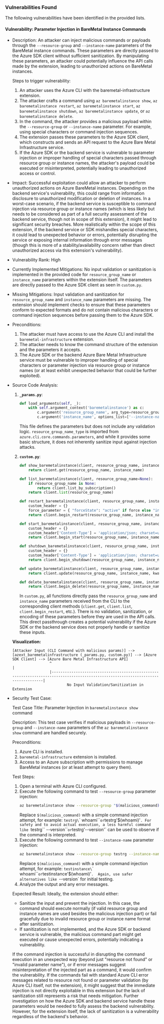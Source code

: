 ### Vulnerabilities Found

The following vulnerabilities have been identified in the provided lists.

#### Vulnerability: Parameter Injection in BareMetal Instance Commands

- Description:
    An attacker can inject malicious commands or payloads through the `--resource-group` and `--instance-name` parameters of the BareMetal instance commands. These parameters are directly passed to the Azure SDK client without sufficient sanitization. By manipulating these parameters, an attacker could potentially influence the API calls made by the extension, leading to unauthorized actions on BareMetal instances.

    Steps to trigger vulnerability:
    1. An attacker uses the Azure CLI with the baremetal-infrastructure extension.
    2. The attacker crafts a command using `az baremetalinstance show`, `az baremetalinstance restart`, `az baremetalinstance start`, `az baremetalinstance shutdown`, `az baremetalinstance update`, or `az baremetalinstance delete`.
    3. In the command, the attacker provides a malicious payload within the `--resource-group` or `--instance-name` parameter. For example, using special characters or command injection sequences.
    4. The extension passes these parameters to the Azure SDK client, which constructs and sends an API request to the Azure Bare Metal Infrastructure service.
    5. If the Azure SDK or the backend service is vulnerable to parameter injection or improper handling of special characters passed through resource group or instance names, the attacker's payload could be executed or misinterpreted, potentially leading to unauthorized access or control.

- Impact:
    Successful exploitation could allow an attacker to perform unauthorized actions on Azure BareMetal instances. Depending on the backend service's vulnerability, this could range from information disclosure to unauthorized modification or deletion of instances. In a worst-case scenario, if the backend service is susceptible to command injection via resource group or instance names (which is less likely but needs to be considered as part of a full security assessment of the backend service, though not in scope of this extension), it might lead to significant security breaches. More realistically within the scope of this extension, if the backend service or SDK mishandles special characters, it could lead to unexpected behavior or errors, potentially disrupting the service or exposing internal information through error messages (though this is more of a stability/availability concern rather than direct unauthorized access via this extension's vulnerability).

- Vulnerability Rank: High

- Currently Implemented Mitigations:
    No input validation or sanitization is implemented in the provided code for `resource_group_name` or `instance_name` parameters within the extension itself. The parameters are directly passed to the Azure SDK client as seen in `custom.py`.

- Missing Mitigations:
    Input validation and sanitization for `resource_group_name` and `instance_name` parameters are missing. The extension should implement checks to ensure that these parameters conform to expected formats and do not contain malicious characters or command injection sequences before passing them to the Azure SDK.

- Preconditions:
    1. The attacker must have access to use the Azure CLI and install the `baremetal-infrastructure` extension.
    2. The attacker needs to know the command structure of the extension and the parameters it accepts.
    3. The Azure SDK or the backend Azure Bare Metal Infrastructure service must be vulnerable to improper handling of special characters or parameter injection via resource group or instance names (or at least exhibit unexpected behavior that could be further exploited).

- Source Code Analysis:

    1. **`_params.py`**:
        ```python
        def load_arguments(self, _):
            with self.argument_context('baremetalinstance') as c:
                c.argument('resource_group_name', arg_type=resource_group_name_type)
                c.argument('instance_name', options_list=['--instance-name', '-n'], help="The name of the BareMetalInstance", id_part='name')
        ```
        This file defines the parameters but does not include any validation logic. `resource_group_name_type` is imported from `azure.cli.core.commands.parameters`, and while it provides some basic structure, it does not inherently sanitize input against injection attacks.

    2. **`custom.py`**:
        ```python
        def show_baremetalinstance(client, resource_group_name, instance_name):
            return client.get(resource_group_name, instance_name)

        def list_baremetalinstance(client, resource_group_name=None):
            if resource_group_name is None:
                return client.list_by_subscription()
            return client.list(resource_group_name)

        def restart_baremetalinstance(client, resource_group_name, instance_name, force=False):
            custom_header = {}
            force_parameter = { "forceState": "active" if force else "inactive" }
            return client.begin_restart(resource_group_name, instance_name, force_parameter, headers=custom_header)

        def start_baremetalinstance(client, resource_group_name, instance_name):
            custom_header = {}
            custom_header['Content-Type'] = 'application/json; charset=utf-8'
            return client.begin_start(resource_group_name, instance_name, headers=custom_header)

        def shutdown_baremetalinstance(client, resource_group_name, instance_name):
            custom_header = {}
            custom_header['Content-Type'] = 'application/json; charset=utf-8'
            return client.begin_shutdown(resource_group_name, instance_name, headers=custom_header)

        def update_baremetalinstance(client, resource_group_name, instance_name, **kwargs):
            return client.update(resource_group_name, instance_name, kwargs['parameters'].tags)

        def delete_baremetalinstance(client, resource_group_name, instance_name):
            return client.begin_delete(resource_group_name, instance_name)
        ```
        In `custom.py`, all functions directly pass the `resource_group_name` and `instance_name` parameters received from the CLI to the corresponding client methods (`client.get`, `client.list`, `client.begin_restart`, etc.). There is no validation, sanitization, or encoding of these parameters before they are used in the API calls. This direct passthrough creates a potential vulnerability if the Azure SDK or the backend service does not properly handle or sanitize these inputs.

    **Visualization:**

    ```
    [Attacker Input (CLI Command with malicious params)] --> [azext_baremetalinfrastructure (_params.py, custom.py)] --> [Azure SDK Client] --> [Azure Bare Metal Infrastructure API]
                     ^                                                                                                                                |
                     |----------------------------------------------------------------------------------------------------------------------------------|
                             No Input Validation/Sanitization in Extension
    ```

- Security Test Case:

    Test Case Title: Parameter Injection in `baremetalinstance show` command

    Description: This test case verifies if malicious payloads in `--resource-group` and `--instance-name` parameters of the `az baremetalinstance show` command are handled securely.

    Preconditions:
    1. Azure CLI is installed.
    2. `baremetal-infrastructure` extension is installed.
    3. Access to an Azure subscription with permissions to manage BareMetal instances (or at least attempt to query them).

    Test Steps:
    1. Open a terminal with Azure CLI configured.
    2. Execute the following command to test `--resource-group` parameter injection:
       ```bash
       az baremetalinstance show --resource-group "$(malicious_command)" --instance-name testinstance
       ```
       Replace `$(malicious_command)` with a simple command injection attempt, for example: `testrg\`\` whoami\`\`` or `testrg'$(whoami)'`. For safety and to avoid actual execution, a less harmful command like `testrg\`\` --version\`\`` or `testrg'--version'` can be used to observe if the command is interpreted.
    3. Execute the following command to test `--instance-name` parameter injection:
       ```bash
       az baremetalinstance show --resource-group testrg --instance-name "$(malicious_command)"
       ```
       Replace `$(malicious_command)` with a simple command injection attempt, for example: `testinstance\`\` whoami\`\`` or `testinstance'$(whoami)'`.  Again, use safer alternatives like `--version` for initial testing.
    4. Analyze the output and any error messages.

    Expected Result:
    Ideally, the extension should either:
    *   Sanitize the input and prevent the injection. In this case, the command should execute normally (if valid resource group and instance names are used besides the malicious injection part) or fail gracefully due to invalid resource group or instance name format after sanitization.
    *   If sanitization is not implemented, and the Azure SDK or backend service is vulnerable, the malicious command part might get executed or cause unexpected errors, potentially indicating a vulnerability.

    If the command injection is successful in disrupting the command execution in an unexpected way (beyond just "resource not found" or "invalid parameter name"), or if error messages suggest misinterpretation of the injected part as a command, it would confirm the vulnerability. If the commands fail with standard Azure CLI error messages related to resource not found or parameter validation (by Azure CLI itself, not the extension), it might suggest that the immediate injection is not directly exploitable in this extension *but* the lack of sanitization still represents a risk that needs mitigation. Further investigation on how the Azure SDK and backend service handle these parameters would be needed to fully assess the backend vulnerability. However, for the extension itself, the lack of sanitization is a vulnerability regardless of the backend's behavior.
